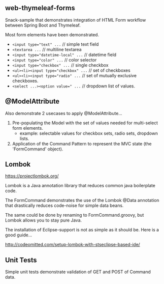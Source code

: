 ## web-thymeleaf-forms
Snack-sample that demonstrates integration of HTML Form workflow between Spring Boot and Thymeleaf.

Most form elements have been demonstrated. 
* `<input type="text" ...`   // simple text field
* `<textarea ...`     // multiline textarea
* `<input type="datetime-local" ...`   // datetime field
* `<input type="color" ...`   // color selector
* `<input type="checkbox" ...`  // single checkbox
* `<ul><li><input type="checkbox" ...`  // set of checkboxes
* `<ul><li><input type="radio" ...` // set of mutually exclusive checkboxes.
* `<select ...><option value=" ...` // dropdown list of values.

## @ModelAttribute 

Also demonstrate 2 usecases to apply @ModelAttribute...
1. Pre-populating the Model with the set of values needed for multi-select form elements.
    * example: selectable values for checkbox sets, radio sets, dropdown lists. 
2. Application of the Command Pattern to represent the MVC state (the 'FormCommand' object).


## Lombok
https://projectlombok.org/

Lombok is a Java annotation library that reduces common java boilerplate code.
 
The FormCommand demonstrates the use of the Lombok @Data annotation that drastically reduces code-noise for simple data beans.

The same could be done by renaming to FormCommand.groovy, but Lombok allows you to stay pure Java.

The installation of Eclipse-support is not as simple as it should be.  Here is a good guide... 
 
http://codeomitted.com/setup-lombok-with-stseclipse-based-ide/

## Unit Tests
Simple unit tests demonstrate validation of GET and POST of Command data.


